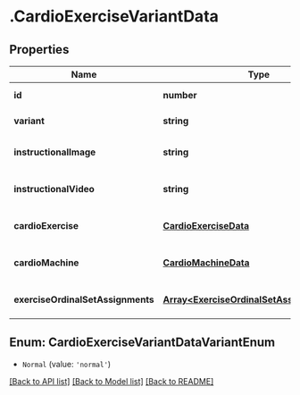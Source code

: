 # .CardioExerciseVariantData

## Properties

Name | Type | Description | Notes
------------ | ------------- | ------------- | -------------
**id** | **number** |  | [default to undefined]
**variant** | **string** |  | [default to undefined]
**instructionalImage** | **string** |  | [optional] [default to undefined]
**instructionalVideo** | **string** |  | [optional] [default to undefined]
**cardioExercise** | [**CardioExerciseData**](CardioExerciseData.md) |  | [optional] [default to undefined]
**cardioMachine** | [**CardioMachineData**](CardioMachineData.md) |  | [optional] [default to undefined]
**exerciseOrdinalSetAssignments** | [**Array&lt;ExerciseOrdinalSetAssignmentData&gt;**](ExerciseOrdinalSetAssignmentData.md) |  | [optional] [default to undefined]



## Enum: CardioExerciseVariantDataVariantEnum


* `Normal` (value: `'normal'`)




[[Back to API list]](../README.md#documentation-for-api-endpoints) [[Back to Model list]](../README.md#documentation-for-models) [[Back to README]](../README.md)

